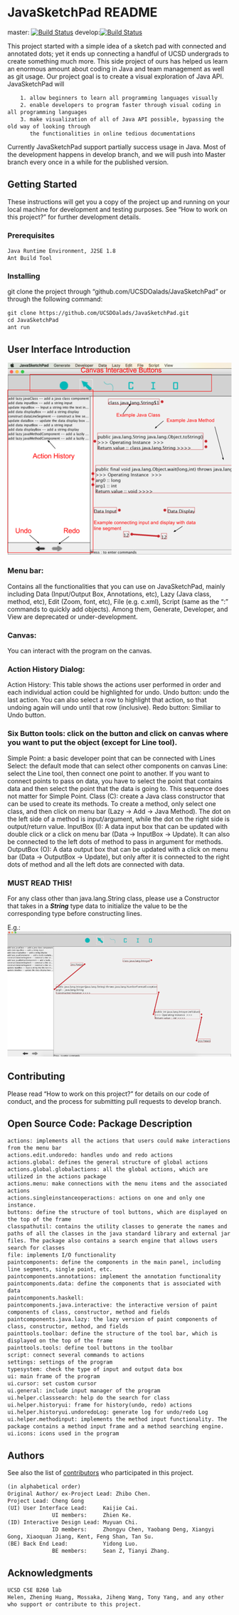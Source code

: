 # JavaSketchPad README
master: [![Build Status](https://travis-ci.org/UCSDOalads/JavaSketchPad.svg?branch=master)](https://travis-ci.org/UCSDOalads/JavaSketchPad)
develop:[![Build Status](https://travis-ci.org/UCSDOalads/JavaSketchPad.svg?branch=develop)](https://travis-ci.org/UCSDOalads/JavaSketchPad)


This project started with a simple idea of a sketch pad with connected and annotated dots; yet it ends up connecting a handful of UCSD undergrads to create something much more. This side project of ours has helped us learn an enormous amount about coding in Java and team management as well as git usage.
Our project goal is to create a visual exploration of Java API. JavaSketchPad will
```
    1. allow beginners to learn all programming languages visually
    2. enable developers to program faster through visual coding in all programming languages
    3. make visualization of all of Java API possible, bypassing the old way of looking through
       the functionalities in online tedious documentations
```
Currently JavaSketchPad support partially success usage in Java. Most of the development happens in develop branch, and we will push into Master branch every once in a while for the published version.

## Getting Started

These instructions will get you a copy of the project up and running on your local machine for development and testing purposes. See “How to work on this project?” for further development details. 

### Prerequisites

```
Java Runtime Environment, J2SE 1.8
Ant Build Tool
```

### Installing

git clone the project through “github.com/UCSDOalads/JavaSketchPad” or through the following command:

```
git clone https://github.com/UCSDOalads/JavaSketchPad.git
cd JavaSketchPad
ant run
```


## User Interface Introduction
![alt text](https://github.com/UCSDOalads/JavaSketchPad/blob/demoImage/demo%201.png)
### Menu bar:
Contains all the functionalities that you can use on JavaSketchPad, mainly including Data (Input/Output Box, Annotations, etc), Lazy (Java class, method, etc), Edit (Zoom, font, etc), File (e.g. c.xml), Script (same as the “:” commands to quickly add objects). Among them, Generate, Developer, and View are deprecated or under-development.

### Canvas:
You can interact with the program on the canvas.

### Action History Dialog:
Action History: This table shows the actions user performed in order and each individual action could be highlighted for undo.
Undo button: undo the last action. You can also select a row to highlight that action, so that undoing again will undo until that row (inclusive).
Redo button: Similiar to Undo button.

### Six Button tools: click on the button and click on canvas where you want to put the object (except for Line tool). 
Simple Point: a basic developer point that can be connected with Lines
Select: the default mode that can select other components on canvas
Line: select the Line tool, then connect one point to another. If you want to connect points to pass on data, you have to select the point that contains data and then select the point that the data is going to. This sequence does not matter for Simple Point.
Class (C): create a Java class constructor that can be used to create its methods. To create a method, only select one class, and then click on menu bar (Lazy -> Add -> Java Method). The dot on the left side of a method is input/argument, while the dot on the right side is output/return value.
InputBox (I): A data input box that can be updated with double click or a click on menu bar (Data -> InputBox -> Update). It can also be connected to the left dots of method to pass in argument for methods.
OutputBox (O): A data output box that can be updated with a click on menu bar (Data -> OutputBox -> Update), but only after it is connected to the right dots of method and all the left dots are connected with data.

### MUST READ THIS!
For any class other than java.lang.String class, please use a Constructor that takes in a ***String*** type data to initialize the value to be the corresponding type before constructing lines.

E.g.:
![alt text](https://github.com/UCSDOalads/JavaSketchPad/blob/demoImage/demo%202.png)


## Contributing

Please read “How to work on this project?” for details on our code of conduct, and the process for submitting pull requests to develop branch.

## Open Source Code: Package Description

```
actions: implements all the actions that users could make interactions from the menu bar
actions.edit.undoredo: handles undo and redo actions
actions.global: defines the general structure of global actions
actions.global.globalactions: all the global actions, which are utilized in the actions package
actions.menu: make connections with the menu items and the associated actions
actions.singleinstanceoperactions: actions on one and only one instance.
buttons: define the structure of tool buttons, which are displayed on the top of the frame
classpathutil: contains the utility classes to generate the names and paths of all the classes in the java standard library and external jar files. The package also contains a search engine that allows users search for classes
file: implements I/O functionality
paintcomponents: define the components in the main panel, including line segments, single point, etc.
paintcomponents.annotations: implement the annotation functionality
paintcomponents.data: define the components that is associated with data
paintcomponents.haskell:
paintcomponents.java.interactive: the interactive version of paint components of class, constructor, method and fields
paintcomponents.java.lazy: the lazy version of paint components of class, constructor, method, and fields
painttools.toolbar: define the structure of the tool bar, which is displayed on the top of the frame
painttools.tools: define tool buttons in the toolbar
script: connect several commands to actions
settings: settings of the program
typesystem: check the type of input and output data box
ui: main frame of the program
ui.cursor: set custom cursor 
ui.general: include input manager of the program
ui.helper.classsearch: help do the search for class
ui.helper.historyui: frame for history(undo, redo) actions
ui.helper.historyui.undoredoLog: generate log for undo/redo Log
ui.helper.methodinput: implements the method input functionality. The package contains a method input frame and a method searching engine. 
ui.icons: icons used in the program
```


## Authors

See also the list of [contributors](https://github.com/UCSDOalads/JavaSketchPad/graphs/contributors) who participated in this project.
```
(in alphabetical order)
Original Author/ ex-Project Lead: Zhibo Chen.
Project Lead: Cheng Gong
(UI) User Interface Lead:     Kaijie Cai.
              UI members:     Zhien Ke.
(ID) Interactive Design Lead: Muyuan Chi.
              ID members:     Zhongyu Chen, Yaobang Deng, Xiangyi Gong, Xiaoquan Jiang, Kent, Feng Shan, Tan Su.
(BE) Back End Lead:           Yidong Luo.
              BE members:     Sean Z, Tianyi Zhang.
```

## Acknowledgments
```
UCSD CSE B260 lab
Helen, Zhening Huang, Mossaka, Jiheng Wang, Tony Yang, and any other who support or contribute to this project.
```
